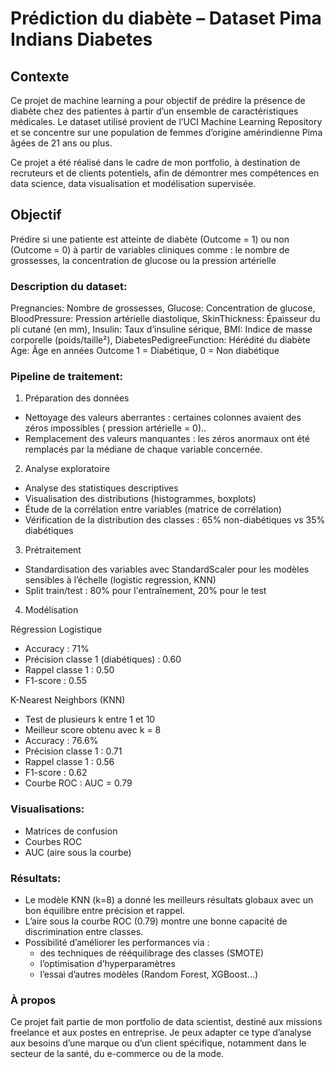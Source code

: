 # Prédiction du diabète – Dataset Pima Indians Diabetes

## Contexte

Ce projet de machine learning a pour objectif de prédire la présence de diabète chez des patientes à partir d’un ensemble de caractéristiques médicales. Le dataset utilisé provient de l’UCI Machine Learning Repository
et se concentre sur une population de femmes d’origine amérindienne Pima âgées de 21 ans ou plus.

Ce projet a été réalisé dans le cadre de mon portfolio, à destination de recruteurs et de clients potentiels, afin de démontrer mes compétences en data science, data visualisation et modélisation supervisée.

## Objectif
Prédire si une patiente est atteinte de diabète (Outcome = 1) ou non (Outcome = 0) à partir de variables cliniques comme : le nombre de grossesses, la concentration de glucose ou la pression artérielle


### Description du dataset:

Pregnancies: Nombre de grossesses, Glucose: Concentration de glucose, BloodPressure: Pression artérielle diastolique, SkinThickness: Épaisseur du pli cutané (en mm), Insulin: Taux d’insuline sérique, BMI: Indice de masse corporelle (poids/taille²), DiabetesPedigreeFunction: Hérédité du diabète
Age: Âge en années
Outcome	1 = Diabétique, 0 = Non diabétique

### Pipeline de traitement:

1. Préparation des données
* Nettoyage des valeurs aberrantes : certaines colonnes avaient des zéros impossibles ( pression artérielle = 0)..
* Remplacement des valeurs manquantes : les zéros anormaux ont été remplacés par la médiane de chaque variable concernée.

2. Analyse exploratoire
* Analyse des statistiques descriptives
* Visualisation des distributions (histogrammes, boxplots)
* Étude de la corrélation entre variables (matrice de corrélation)
* Vérification de la distribution des classes : 65% non-diabétiques vs 35% diabétiques

3. Prétraitement
* Standardisation des variables avec StandardScaler pour les modèles sensibles à l’échelle (logistic regression, KNN)
* Split train/test : 80% pour l'entraînement, 20% pour le test

4. Modélisation

Régression Logistique
* Accuracy : 71%
* Précision classe 1 (diabétiques) : 0.60
* Rappel classe 1 : 0.50
* F1-score : 0.55

K-Nearest Neighbors (KNN)
* Test de plusieurs k entre 1 et 10
* Meilleur score obtenu avec k = 8
* Accuracy : 76.6%
* Précision classe 1 : 0.71
* Rappel classe 1 : 0.56
* F1-score : 0.62
* Courbe ROC : AUC = 0.79

### Visualisations:
* Matrices de confusion
* Courbes ROC
* AUC (aire sous la courbe)

### Résultats:
* Le modèle KNN (k=8) a donné les meilleurs résultats globaux avec un bon équilibre entre précision et rappel.
* L’aire sous la courbe ROC (0.79) montre une bonne capacité de discrimination entre classes.
* Possibilité d’améliorer les performances via :
    * des techniques de rééquilibrage des classes (SMOTE)
    * l’optimisation d’hyperparamètres
    * l’essai d’autres modèles (Random Forest, XGBoost...)



### À propos
Ce projet fait partie de mon portfolio de data scientist, destiné aux missions freelance et aux postes en entreprise. Je peux adapter ce type d’analyse aux besoins d’une marque ou d’un client spécifique, notamment dans le secteur de la santé, du e-commerce ou de la mode.
